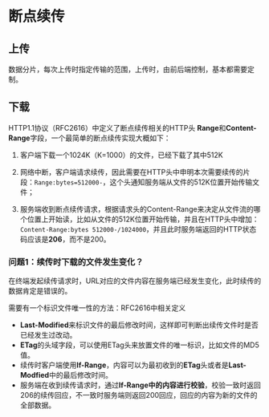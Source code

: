 # 断点续传

## 上传

数据分片，每次上传时指定传输的范围，上传时，由前后端控制，基本都需要定制。



## 下载

HTTP1.1协议（RFC2616）中定义了断点续传相关的HTTP头 **Range**和**Content-Range**字段，一个最简单的断点续传实现大概如下：

1. 客户端下载一个1024K（K=1000）的文件，已经下载了其中512K

2. 网络中断，客户端请求续传，因此需要在HTTP头中申明本次需要续传的片段：`Range:bytes=512000-`，这个头通知服务端从文件的512K位置开始传输文件；

3. 服务端收到断点续传请求，根据请求头的Content-Range来决定从文件流的哪个位置上开始读，比如从文件的512K位置开始传输，并且在HTTP头中增加：`Content-Range:bytes 512000-/1024000`，并且此时服务端返回的HTTP状态码应该是**206**，而不是200。



### 问题1：续传时下载的文件发生变化？

在终端发起续传请求时，URL对应的文件内容在服务端已经发生变化，此时续传的数据肯定是错误的。

需要有一个标识文件唯一性的方法：RFC2616中相关定义

- **Last-Modified**来标识文件的最后修改时间，这样即可判断出续传文件时是否已经发生过改动。
- **ETag**的头域字段，可以使用ETag头来放置文件的唯一标识，比如文件的MD5值。
- 续传时客户端使用**If-Range**，内容可以为最初收到的**ETag**头或者是**Last-Modfied**中的最后修改时间。
- 服务端在收到续传请求时，通过**If-Range中的内容进行校验**，校验一致时返回206的续传回应，不一致时服务端则返回200回应，回应的内容为新的文件的全部数据。